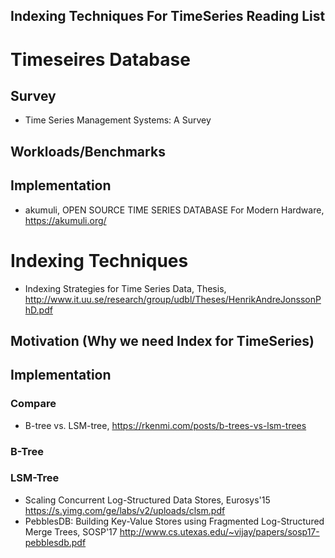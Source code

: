 Indexing Techniques For TimeSeries Reading List
-- 

# Timeseires Database

## Survey
- Time Series Management Systems: A Survey

## Workloads/Benchmarks

## Implementation
- akumuli, OPEN SOURCE TIME SERIES DATABASE For Modern Hardware, https://akumuli.org/


# Indexing Techniques

- Indexing Strategies for Time Series Data, Thesis, http://www.it.uu.se/research/group/udbl/Theses/HenrikAndreJonssonPhD.pdf 

## Motivation (Why we need Index for TimeSeries)

## Implementation

### Compare

- B-tree vs. LSM-tree, https://rkenmi.com/posts/b-trees-vs-lsm-trees

### B-Tree

### LSM-Tree

- Scaling Concurrent Log-Structured Data Stores, Eurosys'15 https://s.yimg.com/ge/labs/v2/uploads/clsm.pdf
- PebblesDB: Building Key-Value Stores using Fragmented Log-Structured Merge Trees, SOSP'17 http://www.cs.utexas.edu/~vijay/papers/sosp17-pebblesdb.pdf

